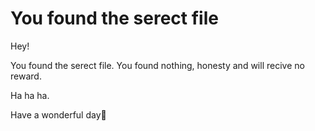 # You found the serect file
Hey!

You found the serect file. You found nothing, honesty and will recive no reward.

Ha ha ha.

Have a wonderful day🚀

